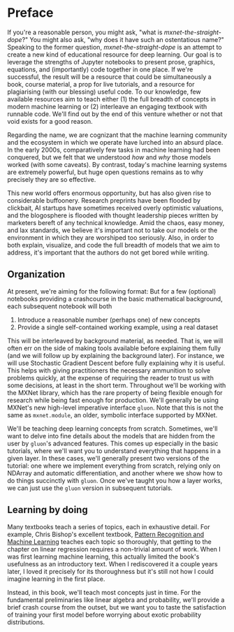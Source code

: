 # Preface

If you're a reasonable person, you might ask, "what is *mxnet-the-straight-dope*?" You might also ask, "why does it have such an ostentatious name?" Speaking to the former question, *mxnet-the-straight-dope* is an attempt to create a new kind of educational resource for deep learning. Our goal is to leverage the strengths of Jupyter notebooks to present prose, graphics, equations, and (importantly) code together in one place. If we're successful, the result will be a resource that could be simultaneously a book, course material, a prop for live tutorials, and a resource for plagiarising (with our blessing) useful code. To our knowledge, few available resources aim to teach either (1) the full breadth of concepts in modern machine learning or (2) interleave an engaging textbook with runnable code. We'll find out by the end of this venture whether or not that void exists for a good reason.

Regarding the name, we are cognizant that the machine learning community and the ecosystem in which we operate have lurched into an absurd place. In the early 2000s, comparatively few tasks in machine learning had been conquered, but we felt that we understood *how* and *why* those models worked (with some caveats). By contrast, today's machine learning systems are extremely powerful, but huge open questions remains as to why precisely they are so effective.  

This new world offers enormous opportunity, but has also given rise to considerable buffoonery. Research preprints have been flooded by clickbait, AI startups have sometimes received overly optimistic valuations, and the blogosphere is flooded with thought leadership pieces written by marketers bereft of any technical knowledge. Amid the chaos, easy money, and lax standards, we believe it's important not to take our models or the environment in which they are worshiped too seriously. Also, in order to both explain, visualize, and code the full breadth of models that we aim to address, it's important that the authors do not get bored while writing. 

## Organization

At present, we're aiming for the following format: But for a few (optional) notebooks providing a crashcourse in the basic mathematical background, each subsequent notebook will both

1. Introduce a reasonable number (perhaps one) of new concepts
2. Provide a single self-contained working example, using a real dataset

This will be interleaved by background material, as needed. That is, we will often err on the side of making tools available before explaining them fully (and we will follow up by explaining the background later). For instance, we will use Stochastic Gradient Descent before fully explaining why it is useful. This helps with giving practitioners the necessary ammunition to solve problems quickly, at the expense of requiring the reader to trust us with some decisions, at least in the short term. 
Throughout we'll be working with the MXNet library, which has the rare property of being flexible enough for research while being fast enough for production. We'll generally be using MXNet's new high-level imperative interface ``gluon``. Note that this is not the same as ``mxnet.module``, an older, symbolic interface supported by MXNet. 

We'll be teaching deep learning concepts from scratch. Sometimes, we'll want to delve into fine details about the models that are hidden from the user by ``gluon``'s advanced features. This comes up especially in the basic tutorials, where we'll want you to understand everything that happens in a given layer. In these cases, we'll generally present two versions of the tutorial: one where we implement everything from scratch, relying only on NDArray and automatic differentiation, and another where we show how to do things succinctly with ``gluon``. Once we've taught you how a layer works, we can just use the ``gluon`` version in subsequent tutorials.

## Learning by doing

Many textbooks teach a series of topics, each in exhaustive detail. For example, Chris Bishop's excellent textbook, [Pattern Recognition and Machine Learning](https://www.amazon.com/Pattern-Recognition-Learning-Information-Statistics/dp/0387310738) teaches each topic so thoroughly, that getting to the chapter on linear regression requires a non-trivial amount of work. When I was first learning machine learning, this actually limited the book's usefulness as an introductory text. When I rediscovered it a couple years later, I loved it precisely for its thoroughness but it's still not how I could imagine learning in the first place. 

Instead, in this book, we'll teach most concepts just in time. For the fundamental preliminaries like linear algebra and probability, we'll provide a brief crash course from the outset, but we want you to taste the satisfaction of training your first model before worrying about exotic probability distributions. 
